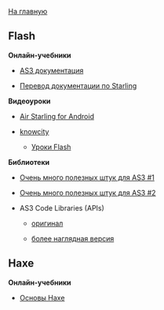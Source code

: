 [На главную](README.md)


## Flash


**Онлайн-учебники**

- [AS3 документация](http://help.adobe.com/ru_RU/FlashPlatform/reference/actionscript/3/index.html)

- [Перевод документации по Starling](http://demiart.ru/forum/index.php?showtopic=183472)


**Видеоуроки**

- [Air Starling for Android](https://www.youtube.com/watch?v=tWAvSe-jAV0&index=1&list=PLUMzJRR3ldRt5gR1RGfC-meysuhRjs72x)

- [knowcity](https://www.youtube.com/user/ecroFeGushKa/playlists)

  * [Уроки Flash](https://www.youtube.com/playlist?list=PLYZm5HGThGRB2vtOm9IF7g6hMV0sOQnJ8)


**Библиотеки**

- [Очень много полезных штук для AS3 #1](http://habrahabr.ru/post/112347/)

- [Очень много полезных штук для AS3 #2](http://habrahabr.ru/post/112507/)

- AS3 Code Libraries (APIs)

  * [оригинал](http://www.adrianparr.com/?p=83)

  * [более наглядная версия](http://injun.ru/?p=1036)


## Haxe


**Онлайн-учебники**

- [Основы Haxe](http://www.haxe.ru/haxe_reference)
